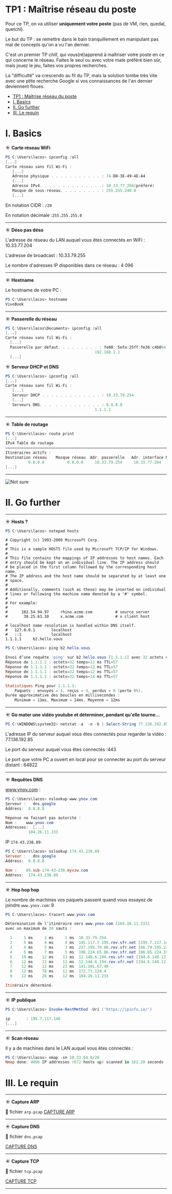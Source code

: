 # TP1 : Maîtrise réseau du poste

Pour ce TP, on va utiliser **uniquement votre poste** (pas de VM, rien, quedal, quetchi).

Le but du TP : se remettre dans le bain tranquillement en manipulant pas mal de concepts qu'on a vu l'an dernier.

C'est un premier TP *chill*, qui vous(ré)apprend à maîtriser votre poste en ce qui concerne le réseau. Faites le seul ou avec votre mate préféré bien sûr, mais jouez le jeu, faites vos propres recherches.

La "difficulté" va crescendo au fil du TP, mais la solution tombe très vite avec une ptite recherche Google si vos connaissances de l'an dernier deviennent floues.

- [TP1 : Maîtrise réseau du poste](#tp1--maîtrise-réseau-du-poste)
- [I. Basics](#i-basics)
- [II. Go further](#ii-go-further)
- [III. Le requin](#iii-le-requin)

# I. Basics

                    

☀️ **Carte réseau WiFi**

```powershell
PS C:\Users\lacos> ipconfig /all
[...]
Carte réseau sans fil Wi-Fi :
   [...]
   Adresse physique . . . . . . . . . . . : 74-D8-3E-49-4E-A4
   [...]
   Adresse IPv4. . . . . . . . . . . . . .: 10.33.77.204(préféré)
   Masque de sous-réseau. . . . . . . . . : 255.255.240.0
   [...]
```
En notation CIDR : `/20`

En notation décimale :`255.255.255.0`

---

☀️ **Déso pas déso**

L'adresse de réseau du LAN auquel vous êtes connectés en WiFi : 10.33.77.204

L'adresse de broadcast : 10.33.79.255

Le nombre d'adresses IP disponibles dans ce réseau : 	4 096

---

☀️ **Hostname**

Le hostname de votre PC :
```powershell
PS C:\Users\lacos> hostname
VivoBook
```
---

☀️ **Passerelle du réseau**

```powershell
PS C:\Users\lacos\Documents> ipconfig /all
[...]
Carte réseau sans fil Wi-Fi :
  [...]
  Passerelle par défaut. . . . . . . . . : fe80::5efa:25ff:fe36:c4b0%4
                                       192.168.1.1
  [...]
```

☀️ **Serveur DHCP et DNS**

```powershell
PS C:\Users\lacos> ipconfig /all
[...]
Carte réseau sans fil Wi-Fi :
   [...]
   Serveur DHCP . . . . . . . . . . . . . : 10.33.79.254
   [...]
   Serveurs DNS. . .  . . . . . . . . . . : 8.8.8.8
                                       1.1.1.1
```
---

☀️ **Table de routage**

```powershell
PS C:\Users\lacos> route print
[...]
IPv4 Table de routage
===========================================================================
Itinéraires actifs :
Destination réseau    Masque réseau  Adr. passerelle   Adr. interface Métrique
          0.0.0.0          0.0.0.0     10.33.79.254     10.33.77.204     35
[...]
```
---

![Not sure](./img/notsure.png)

# II. Go further


---

☀️ **Hosts ?**

```powershell
PS C:\Users\lacos> notepad hosts
```
```
# Copyright (c) 1993-2009 Microsoft Corp.
#
# This is a sample HOSTS file used by Microsoft TCP/IP for Windows.
#
# This file contains the mappings of IP addresses to host names. Each
# entry should be kept on an individual line. The IP address should
# be placed in the first column followed by the corresponding host name.
# The IP address and the host name should be separated by at least one
# space.
#
# Additionally, comments (such as these) may be inserted on individual
# lines or following the machine name denoted by a '#' symbol.
#
# For example:
#
#      102.54.94.97     rhino.acme.com          # source server
#       38.25.63.10     x.acme.com              # x client host

# localhost name resolution is handled within DNS itself.
#	127.0.0.1       localhost
#	::1             localhost
1.1.1.1     b2.hello.vous
```
```powershell
PS C:\Users\lacos> ping b2.hello.vous

Envoi d’une requête 'ping' sur b2.hello.vous [1.1.1.1] avec 32 octets de données :
Réponse de 1.1.1.1 : octets=32 temps=11 ms TTL=57
Réponse de 1.1.1.1 : octets=32 temps=12 ms TTL=57
Réponse de 1.1.1.1 : octets=32 temps=12 ms TTL=57
Réponse de 1.1.1.1 : octets=32 temps=14 ms TTL=57

Statistiques Ping pour 1.1.1.1:
    Paquets : envoyés = 4, reçus = 4, perdus = 0 (perte 0%),
Durée approximative des boucles en millisecondes :
    Minimum = 11ms, Maximum = 14ms, Moyenne = 12ms
```
---

☀️ **Go mater une vidéo youtube et déterminer, pendant qu'elle tourne...**

```powershell
PS C:\WINDOWS\system32> netstat -a  -n -b | Select-String 77.136.192.85                                                                                                                                                                           TCP    10.33.77.204:64822     77.136.192.85:443      TIME_WAIT  
```

L'adresse IP du serveur auquel vous êtes connectés pour regarder la vidéo : 77.136.192.85 

Le port du serveur auquel vous êtes connectés :443

Le port que votre PC a ouvert en local pour se connecter au port du serveur distant : 64822 

---

☀️ **Requêtes DNS**

www.ynov.com :

```powershell
PS C:\Users\lacos> nslookup www.ynov.com
Serveur :   dns.google
Address:  8.8.8.8

Réponse ne faisant pas autorité :
Nom :    www.ynov.com
Addresses:  [...]
          104.26.11.233
```

IP `174.43.238.89`:

```powershell
PS C:\Users\lacos> nslookup 174.43.238.89
Serveur :   dns.google
Address:  8.8.8.8

Nom :    89.sub-174-43-238.myvzw.com
Address:  174.43.238.89
```
---

☀️ **Hop hop hop**

Le nombre de machines vos paquets passent quand vous essayez de joindre `www.ynov.com`: 9
```powershell
PS C:\Users\lacos> tracert www.ynov.com

Détermination de l’itinéraire vers www.ynov.com [104.26.11.233]
avec un maximum de 30 sauts :

  1     1 ms     1 ms     1 ms  10.33.79.254
  2     5 ms     4 ms     4 ms  145.117.7.195.rev.sfr.net [195.7.117.145]
  3     4 ms     5 ms     3 ms  237.195.79.86.rev.sfr.net [86.79.195.237]
  4     5 ms     7 ms     5 ms  196.224.65.86.rev.sfr.net [86.65.224.196]
  5    19 ms    12 ms    13 ms  12.148.6.194.rev.sfr.net [194.6.148.12]
  6    12 ms    11 ms    12 ms  12.148.6.194.rev.sfr.net [194.6.148.12]
  7    12 ms    12 ms    23 ms  141.101.67.48
  8    12 ms    78 ms    11 ms  172.71.124.4
  9    12 ms    28 ms    12 ms  104.26.11.233

Itinéraire déterminé.
```

---

☀️ **IP publique**

```powershell 
PS C:\Users\lacos> Invoke-RestMethod -Uri ('https://ipinfo.io/')

ip       : 195.7.117.146
[...]
```
---

☀️ **Scan réseau**

Il y a de machines dans le LAN auquel vous êtes connectés :

```powershell
PS C:\Users\lacos> nmap -sn 10.33.64.0/20
Nmap done: 4096 IP addresses (672 hosts up) scanned in 162.20 seconds
```

# III. Le requin
---

☀️ **Capture ARP**

📁 fichier `arp.pcap`
[CAPTURE ARP](./SCAN/arp.pcapng)

---

☀️ **Capture DNS**

📁 fichier `dns.pcap`

[CAPTURE DNS](./SCAN/dns.pcapng)

---

☀️ **Capture TCP**

📁 fichier `tcp.pcap`

[CAPTURE TCP](./SCAN/tcp.pcapng)

---

